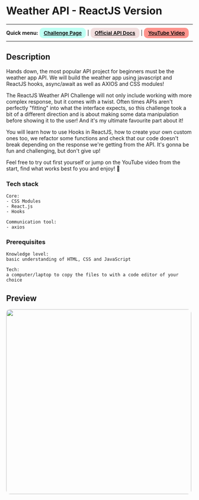 # Weather API - ReactJS Version

---

<div>
<b>Quick menu:</b>
<a href="https://theultimateapichallenge.com/challenges/weather-api-react" target="_blank" rel="noopener noreferrer"
    style="padding:0.35rem 0.7rem;
    color: black;
    background: #BDFFF3;
    border-radius:10px;
    font-size:0.85rem;
    font-weight:600;">Challenge Page</a> |
<a href="https://www.metaweather.com/api" target="_blank" rel="noopener noreferrer"
    style="padding:0.35rem 0.7rem;
    color: black;
    background: #F1DEDE;
    border-radius:10px;
    font-size:0.85rem;
    font-weight:600;">Official API Docs</a> |
<a href="https://youtu.be/qsSCfN-PZF4" target="_blank" rel="noopener noreferrer"
    style="padding:0.35rem 0.7rem;
    color: black;
    background: #FE938C;
    border-radius:10px;
    font-size:0.85rem;
    font-weight:600;">YouTube Video</a> 
</div>

---

## Description

<p>Hands down, the most popular API project for beginners must be the weather app API. We will build the weather app using javascript and ReactJS hooks, async/await as well as AXIOS and CSS modules!</p>

<p>The ReactJS Weather API Challenge will not only include working with more complex response, but it comes with a twist. Often times APIs aren't perfectly "fitting" into what the interface expects, so this challenge took a bit of a different direction and is about making some data manipulation before showing it to the user! And it's my ultimate favourite part about it!</p>

<p>You will learn how to use Hooks in ReactJS, how to create your own custom ones too, we refactor some functions and check that our code doesn't break depending on the response we're getting from the API. It's gonna be fun and challenging, but don't give up!</p>

<p>Feel free to try out first yourself or jump on the YouTube video from the start, find what works best fo you and enjoy! 🐣
</p>

### Tech stack

```
Core:
- CSS Modules
- React.js
- Hooks

Communication tool:
- axios
```

### Prerequisites

```
Knowledge level:
basic understanding of HTML, CSS and JavaScript

Tech:
a computer/laptop to copy the files to with a code editor of your choice
```

## Preview

<img src="/preview.png" height="500" style="border-radius:10px;margin-bottom:1rem;" />
